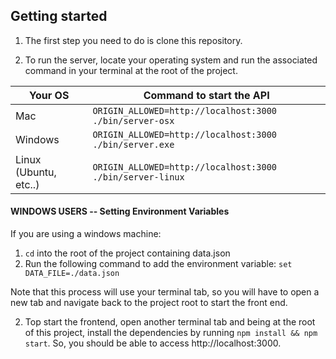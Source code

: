 ## Getting started
1. The first step you need to do is clone this repository. 

2. To run the server, locate your operating system and run the associated command in your terminal at the root of the project.

| Your OS               | Command to start the API                                  |
| --------------------- | --------------------------------------------------------- |
| Mac                   | `ORIGIN_ALLOWED=http://localhost:3000 ./bin/server-osx`   |
| Windows               | `ORIGIN_ALLOWED=http://localhost:3000 ./bin/server.exe`   |
| Linux (Ubuntu, etc..) | `ORIGIN_ALLOWED=http://localhost:3000 ./bin/server-linux` |


#### WINDOWS USERS -- Setting Environment Variables
If you are using a windows machine:
1. `cd` into the root of the project containing data.json 
2. Run the following command to add the environment variable:
```set DATA_FILE=./data.json```

Note that this process will use your terminal tab, so you will have to open a new tab and navigate back to the project root to start the front end.

2. Top start the frontend, open another terminal tab and being at the root of this project, install the dependencies by running `npm install && npm start`. So, you should be able to access http://localhost:3000.






